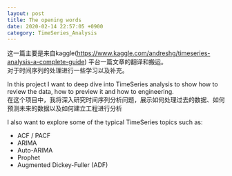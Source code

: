 ```yaml
---
layout: post
title: The opening words
date: 2020-02-14 22:57:05 +0900
category: TimeSeries_Analysis
---
```

这一篇主要是来自kaggle(https://www.kaggle.com/andreshg/timeseries-analysis-a-complete-guide) 平台一篇文章的翻译和搬运。  
对于时间序列的处理进行一些学习以及补充。  

In this project I want to deep dive into TimeSeries analysis to show how to review the data, how to preview it and how to engineering.  
在这个项目中，我将深入研究时间序列分析问题，展示如何处理过去的数据、如何预测未来的数据以及如何建立工程进行分析  


I also want to explore some of the typical TimeSeries topics such as:  

* ACF / PACF
* ARIMA
* Auto-ARIMA
* Prophet
* Augmented Dickey-Fuller (ADF)
